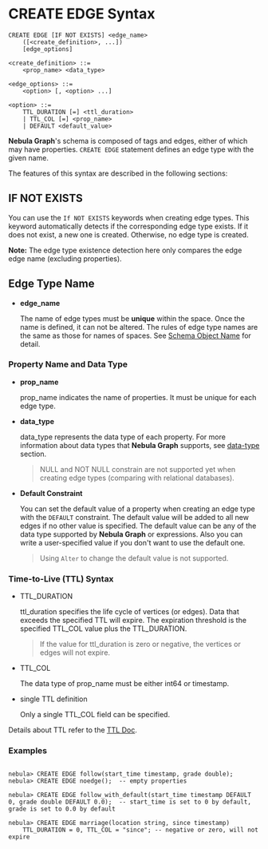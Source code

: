 # CREATE EDGE Syntax

```ngql
CREATE EDGE [IF NOT EXISTS] <edge_name>
    ([<create_definition>, ...])
    [edge_options]

<create_definition> ::=
    <prop_name> <data_type>

<edge_options> ::=
    <option> [, <option> ...]

<option> ::=
    TTL_DURATION [=] <ttl_duration>
    | TTL_COL [=] <prop_name>
    | DEFAULT <default_value>
```

**Nebula Graph**'s schema is composed of tags and edges, either of which may have properties. `CREATE EDGE` statement defines an edge type with the given name.

The features of this syntax are described in the following sections:

## IF NOT EXISTS

You can use the `If NOT EXISTS` keywords when creating edge types. This keyword automatically detects if the corresponding edge type exists. If it does not exist, a new one is created. Otherwise, no edge type is created.

**Note:** The edge type existence detection here only compares the edge edge name (excluding properties).

## Edge Type Name

* **edge_name**

    The name of edge types must be **unique** within the space. Once the name is defined, it can not be altered. The rules of edge type names are the same as those for names of spaces. See [Schema Object Name](../../3.language-structure/schema-object-names.md) for detail.

### Property Name and Data Type

* **prop_name**

    prop_name indicates the name of properties. It must be unique for each edge type.

* **data_type**

    data_type represents the data type of each property. For more information about data types that **Nebula Graph** supports, see [data-type](../../1.data-types/data-types.md) section.

    > NULL and NOT NULL constrain are not supported yet when creating edge types (comparing with relational databases).

* **Default Constraint**

    You can set the default value of a property when creating an edge type with the `DEFAULT` constraint. The default value will be added to all new edges if no other value is specified. The default value can be any of the data type supported by  **Nebula Graph** or  expressions. Also you can write a user-specified value if you don't want to use the default one.

    > Using `Alter` to change the default value is not supported.

    <!-- > Since it's so error-prone to modify the default value with new one, using `Alter` to change the default value is not supported. -->

### Time-to-Live (TTL) Syntax

* TTL_DURATION

    ttl_duration specifies the life cycle of vertices (or edges). Data that exceeds the specified TTL will expire. The expiration threshold is the specified TTL_COL value plus the TTL_DURATION.

    > If the value for ttl_duration is zero or negative, the vertices or edges will not expire.

* TTL_COL

    The data type of prop_name must be either int64 or timestamp.

* single TTL definition

    Only a single TTL_COL field can be specified.

Details about TTL refer to the [TTL Doc](TTL.md).

### Examples

```ngql

nebula> CREATE EDGE follow(start_time timestamp, grade double);
nebula> CREATE EDGE noedge();  -- empty properties

nebula> CREATE EDGE follow_with_default(start_time timestamp DEFAULT 0, grade double DEFAULT 0.0);  -- start_time is set to 0 by default, grade is set to 0.0 by default
```

```ngql
nebula> CREATE EDGE marriage(location string, since timestamp)
    TTL_DURATION = 0, TTL_COL = "since"; -- negative or zero, will not expire
```
